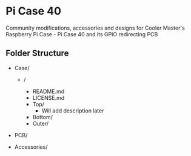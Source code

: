 # Pi Case 40

Community modifications, accessories and designs for Cooler Master's Raspberry Pi Case - Pi Case 40 and its GPIO redirecting PCB

## Folder Structure

- Case/  
    - <author github username>/  
        - README.md  
        - LICENSE.md  
        - Top/  
            - Will add description later  
        - Bottom/  
        - Outer/  

- PCB/  
- Accessories/  
